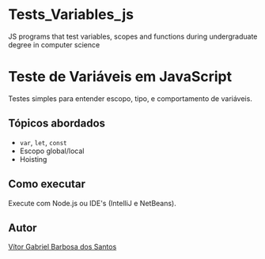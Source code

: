 # Tests_Variables_js
JS programs that test variables, scopes and functions during undergraduate degree in computer science

# Teste de Variáveis em JavaScript
Testes simples para entender escopo, tipo, e comportamento de variáveis.

## Tópicos abordados
- `var`, `let`, `const`
- Escopo global/local
- Hoisting

## Como executar
Execute com Node.js ou IDE's (IntelliJ e NetBeans).

## Autor
[Vítor Gabriel Barbosa dos Santos](https://github.com/TTVitor)

